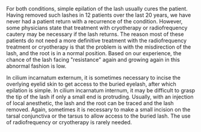 For both conditions, simple epilation of the lash usually cures the patient. Having removed such lashes in 12 patients over the last 20 years, we have never had a patient return with a recurrence of the condition. However, some physicians state that treatment with cryotherapy or radiofrequency cautery may be necessary if the lash returns. The reason most of these patients do not need a more definitive treatment with the radiofrequency treatment or cryotherapy is that the problem is with the misdirection of the lash, and the root is in a normal position. Based on our experience, the chance of the lash facing "resistance" again and growing again in this abnormal fashion is low.

In cilium incarnatum externum, it is sometimes necessary to incise the overlying eyelid skin to get access to the buried eyelash, after which epilation is simple. In cilium incarnatum internum, it may be difficult to grasp the tip of the lash if only a small end is protruding. Usually, with an injection of local anesthetic, the lash and the root can be traced and the lash removed. Again, sometimes it is necessary to make a small incision on the tarsal conjunctiva or the tarsus to allow access to the buried lash. The use of radiofrequency or cryotherapy is rarely needed.